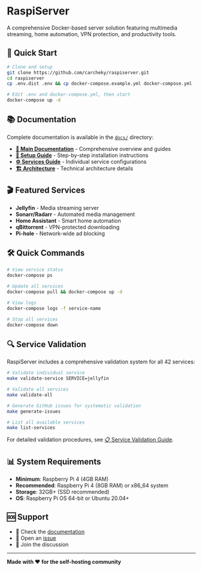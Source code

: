 # RaspiServer

A comprehensive Docker-based server solution featuring multimedia streaming, home automation, VPN protection, and productivity tools.

## 🚀 Quick Start

```bash
# Clone and setup
git clone https://github.com/carcheky/raspiserver.git
cd raspiserver
cp .env.dist .env && cp docker-compose.example.yml docker-compose.yml

# Edit .env and docker-compose.yml, then start
docker-compose up -d
```

## 📚 Documentation

Complete documentation is available in the [`docs/`](docs/) directory:

- **[📖 Main Documentation](docs/README.md)** - Comprehensive overview and guides
- **[🚀 Setup Guide](docs/SETUP.md)** - Step-by-step installation instructions  
- **[⚙️ Services Guide](docs/SERVICES.md)** - Individual service configurations
- **[🏗️ Architecture](docs/ARCHITECTURE.md)** - Technical architecture details

## 🎬 Featured Services

- **Jellyfin** - Media streaming server
- **Sonarr/Radarr** - Automated media management
- **Home Assistant** - Smart home automation
- **qBittorrent** - VPN-protected downloading
- **Pi-hole** - Network-wide ad blocking

## 🛠️ Quick Commands

```bash
# View service status
docker-compose ps

# Update all services
docker-compose pull && docker-compose up -d

# View logs
docker-compose logs -f service-name

# Stop all services
docker-compose down
```

## 🔍 Service Validation

RaspiServer includes a comprehensive validation system for all 42 services:

```bash
# Validate individual service
make validate-service SERVICE=jellyfin

# Validate all services
make validate-all

# Generate GitHub issues for systematic validation
make generate-issues

# List all available services
make list-services
```

For detailed validation procedures, see [📋 Service Validation Guide](docs/SERVICE_VALIDATION_GUIDE.md).

## 📊 System Requirements

- **Minimum**: Raspberry Pi 4 (4GB RAM)
- **Recommended**: Raspberry Pi 4 (8GB RAM) or x86_64 system
- **Storage**: 32GB+ (SSD recommended)
- **OS**: Raspberry Pi OS 64-bit or Ubuntu 20.04+

## 🆘 Support

- 📖 Check the [documentation](docs/)
- 🐛 Open an [issue](https://github.com/carcheky/raspiserver/issues)
- 💬 Join the discussion

---

**Made with ❤️ for the self-hosting community**
